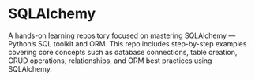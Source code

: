 # SQLAlchemy
A hands-on learning repository focused on mastering SQLAlchemy — Python’s SQL toolkit and ORM. This repo includes step-by-step examples covering core concepts such as database connections, table creation, CRUD operations, relationships, and ORM best practices using SQLAlchemy.

